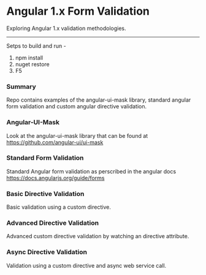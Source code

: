 # Angular 1.x Form Validation #
Exploring Angular 1.x validation methodologies.
- - - -

Setps to build and run -

1. npm install
2. nuget restore
3. F5

### Summary ###
Repo contains examples of the angular-ui-mask library, standard angular form validation and custom angular directive validation.

### Angular-UI-Mask ###
Look at the angular-ui-mask library that can be found at https://github.com/angular-ui/ui-mask

### Standard Form Validation ###
Standard Angular form validation as perscribed in the angular docs https://docs.angularjs.org/guide/forms

### Basic Directive Validation ###
Basic validation using a custom directive.

### Advanced Directive Validation ###
Advanced custom directive validation by watching an directive attribute.

### Async Directive Validation ###
Validation using a custom directive and async web service call.
